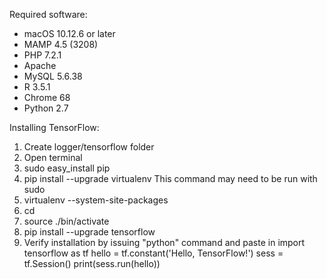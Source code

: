 Required software:
- macOS 10.12.6 or later
- MAMP 4.5 (3208)
- PHP 7.2.1
- Apache
- MySQL 5.6.38
- R 3.5.1
- Chrome 68
- Python 2.7

Installing TensorFlow:
1. Create logger/tensorflow folder
2. Open terminal
3. sudo easy_install pip
4. pip install --upgrade virtualenv
	This command may need to be run with sudo 
5. virtualenv --system-site-packages <tensorflow directory>
6. cd <tensorflow directory>
7. source ./bin/activate
8. pip install --upgrade tensorflow
9. Verify installation by issuing "python" command and paste in
	import tensorflow as tf
	hello = tf.constant('Hello, TensorFlow!')
	sess = tf.Session()
	print(sess.run(hello))
